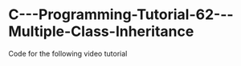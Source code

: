 C---Programming-Tutorial-62---Multiple-Class-Inheritance
========================================================

Code for the following video tutorial 
